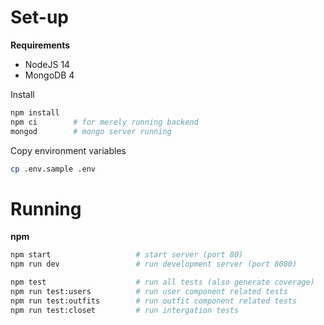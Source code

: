 # Set-up

**Requirements**

- NodeJS 14
- MongoDB 4

Install

```sh
npm install
npm ci        # for merely running backend
mongod        # mongo server running
```

Copy environment variables

```sh
cp .env.sample .env
```

# Running

**npm**

```sh
npm start                   # start server (port 80)
npm run dev                 # run development server (port 8080)

npm test                    # run all tests (also generate coverage)
npm run test:users          # run user component related tests
npm run test:outfits        # run outfit component related tests
npm run test:closet         # run intergation tests
```
